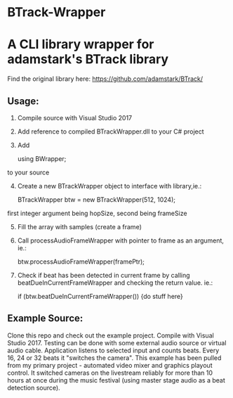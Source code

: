 # BTrack-Wrapper
A CLI library wrapper for adamstark's BTrack library
====================================================

Find the original library here: https://github.com/adamstark/BTrack/

Usage:
---------------
1. Compile source with Visual Studio 2017

2. Add reference to compiled BTrackWrapper.dll to your C# project

3. Add 

	using BWrapper; 

to your source

4. Create a new BTrackWrapper object to interface with library,ie.: 

	BTrackWrapper btw = new BTrackWrapper(512, 1024); 

first integer argument being hopSize, second being frameSize

5. Fill the array with samples (create a frame)

6. Call processAudioFrameWrapper with pointer to frame as an argument, ie.: 

	btw.processAudioFrameWrapper(framePtr);

7. Check if beat has been detected in current frame by calling beatDueInCurrentFrameWrapper and checking the return value. ie.: 

	if (btw.beatDueInCurrentFrameWrapper()) {do stuff here} 

Example Source:
---------------
Clone this repo and check out the example project. Compile with Visual Studio 2017.
Testing can be done with some external audio source or virtual audio cable.
Application listens to selected input and counts beats. Every 16, 24 or 32 beats it "switches the camera".
This example has been pulled from my primary project - automated video mixer and graphics playout control.
It switched cameras on the livestream reliably for more than 10 hours at once during the music festival (using master stage audio as a beat detection source).